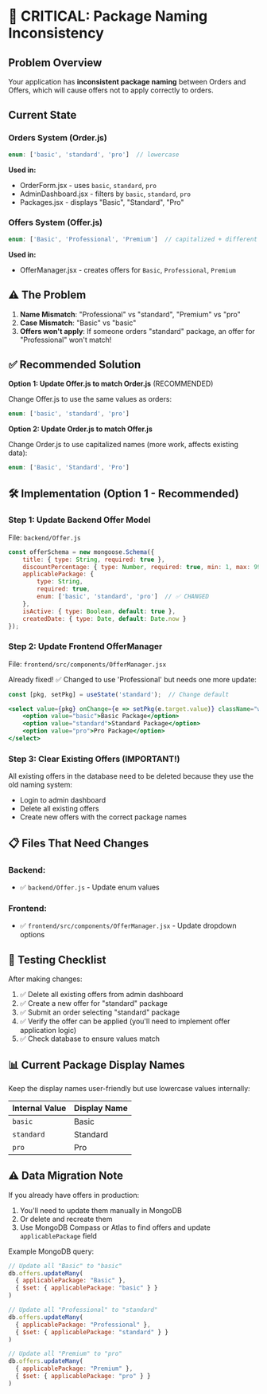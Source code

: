 # 🔴 CRITICAL: Package Naming Inconsistency

## Problem Overview

Your application has **inconsistent package naming** between Orders and Offers, which will cause offers not to apply correctly to orders.

## Current State

### Orders System (Order.js)
```javascript
enum: ['basic', 'standard', 'pro']  // lowercase
```

**Used in:**
- OrderForm.jsx - uses `basic`, `standard`, `pro`
- AdminDashboard.jsx - filters by `basic`, `standard`, `pro`
- Packages.jsx - displays "Basic", "Standard", "Pro"

### Offers System (Offer.js)
```javascript
enum: ['Basic', 'Professional', 'Premium']  // capitalized + different names!
```

**Used in:**
- OfferManager.jsx - creates offers for `Basic`, `Professional`, `Premium`

## ⚠️ The Problem

1. **Name Mismatch**: "Professional" vs "standard", "Premium" vs "pro"
2. **Case Mismatch**: "Basic" vs "basic"
3. **Offers won't apply**: If someone orders "standard" package, an offer for "Professional" won't match!

## ✅ Recommended Solution

**Option 1: Update Offer.js to match Order.js** (RECOMMENDED)

Change Offer.js to use the same values as orders:
```javascript
enum: ['basic', 'standard', 'pro']
```

**Option 2: Update Order.js to match Offer.js**

Change Order.js to use capitalized names (more work, affects existing data):
```javascript
enum: ['Basic', 'Standard', 'Pro']
```

## 🛠️ Implementation (Option 1 - Recommended)

### Step 1: Update Backend Offer Model
File: `backend/Offer.js`

```javascript
const offerSchema = new mongoose.Schema({
    title: { type: String, required: true },
    discountPercentage: { type: Number, required: true, min: 1, max: 99 },
    applicablePackage: { 
        type: String, 
        required: true, 
        enum: ['basic', 'standard', 'pro']  // ✅ CHANGED
    },
    isActive: { type: Boolean, default: true },
    createdDate: { type: Date, default: Date.now }
});
```

### Step 2: Update Frontend OfferManager
File: `frontend/src/components/OfferManager.jsx`

Already fixed! ✅ Changed to use 'Professional' but needs one more update:

```jsx
const [pkg, setPkg] = useState('standard');  // Change default

<select value={pkg} onChange={e => setPkg(e.target.value)} className="w-full p-2 border rounded">
    <option value="basic">Basic Package</option>
    <option value="standard">Standard Package</option>
    <option value="pro">Pro Package</option>
</select>
```

### Step 3: Clear Existing Offers (IMPORTANT!)
All existing offers in the database need to be deleted because they use the old naming system:
- Login to admin dashboard
- Delete all existing offers
- Create new offers with the correct package names

## 📋 Files That Need Changes

### Backend:
- ✅ `backend/Offer.js` - Update enum values

### Frontend:
- ✅ `frontend/src/components/OfferManager.jsx` - Update dropdown options

## 🧪 Testing Checklist

After making changes:

1. ✅ Delete all existing offers from admin dashboard
2. ✅ Create a new offer for "standard" package
3. ✅ Submit an order selecting "standard" package
4. ✅ Verify the offer can be applied (you'll need to implement offer application logic)
5. ✅ Check database to ensure values match

## 📊 Current Package Display Names

Keep the display names user-friendly but use lowercase values internally:

| Internal Value | Display Name |
|----------------|--------------|
| `basic`        | Basic        |
| `standard`     | Standard     |
| `pro`          | Pro          |

## ⚠️ Data Migration Note

If you already have offers in production:
1. You'll need to update them manually in MongoDB
2. Or delete and recreate them
3. Use MongoDB Compass or Atlas to find offers and update `applicablePackage` field

Example MongoDB query:
```javascript
// Update all "Basic" to "basic"
db.offers.updateMany(
  { applicablePackage: "Basic" },
  { $set: { applicablePackage: "basic" } }
)

// Update all "Professional" to "standard"  
db.offers.updateMany(
  { applicablePackage: "Professional" },
  { $set: { applicablePackage: "standard" } }
)

// Update all "Premium" to "pro"
db.offers.updateMany(
  { applicablePackage: "Premium" },
  { $set: { applicablePackage: "pro" } }
)
```
